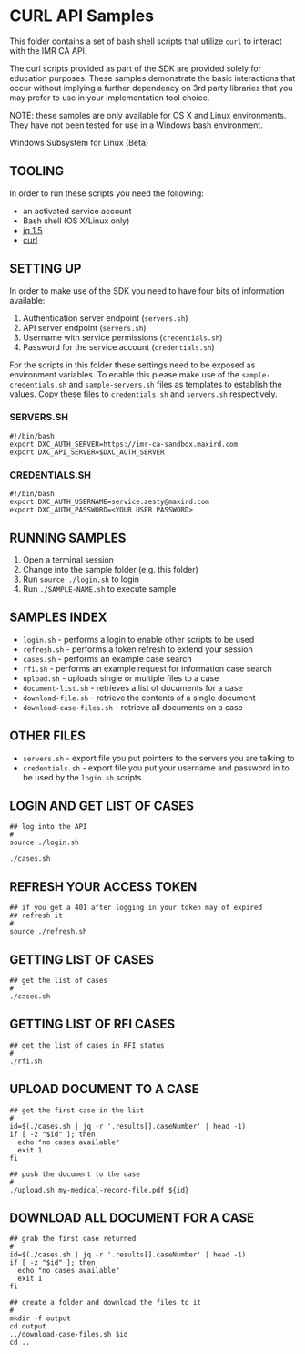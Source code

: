# CURL API Samples

This folder contains a set of bash shell scripts that
utilize `curl` to interact with the IMR CA API.

The curl scripts provided as part of the SDK are provided
solely for education purposes. These samples demonstrate
the basic interactions that occur without implying a
further dependency on 3rd party libraries that you may
prefer to use in your implementation tool choice.

NOTE: these samples are only available for OS X and Linux
environments. They have not been tested for use in a Windows
bash environment.

Windows Subsystem for Linux (Beta)

## TOOLING

In order to run these scripts you need the following:

- an activated service account
- Bash shell (OS X/Linux only)
- [jq 1.5](https://stedolan.github.io/jq/)
- [curl](https://curl.haxx.se)

## SETTING UP

In order to make use of the SDK you need to have four
bits of information available:

1. Authentication server endpoint (`servers.sh`)
1. API server endpoint (`servers.sh`)
1. Username with service permissions (`credentials.sh`)
1. Password for the service account (`credentials.sh`)

For the scripts in this folder these settings need to
be exposed as environment variables. To enable this
please make use of the `sample-credentials.sh` and
`sample-servers.sh` files as templates to establish
the values. Copy these files to `credentials.sh` and
`servers.sh` respectively.

### SERVERS.SH

```shellscript
#!/bin/bash
export DXC_AUTH_SERVER=https://imr-ca-sandbox.maxird.com
export DXC_API_SERVER=$DXC_AUTH_SERVER
```

### CREDENTIALS.SH

```shellscript
#!/bin/bash
export DXC_AUTH_USERNAME=service.zesty@maxird.com
export DXC_AUTH_PASSWORD=<YOUR USER PASSWORD>
```

## RUNNING SAMPLES

1. Open a terminal session
1. Change into the sample folder (e.g. this folder)
1. Run `source ./login.sh` to login
1. Run `./SAMPLE-NAME.sh` to execute sample

## SAMPLES INDEX

- `login.sh` - performs a login to enable other scripts to be used
- `refresh.sh` - performs a token refresh to extend your session
- `cases.sh` - performs an example case search
- `rfi.sh` - performs an example request for information case search
- `upload.sh` - uploads single or multiple files to a case
- `document-list.sh` - retrieves a list of documents for a case
- `download-file.sh` - retrieve the contents of a single document
- `download-case-files.sh` - retrieve all documents on a case

## OTHER FILES

- `servers.sh` - export file you put pointers to the servers
   you are talking to
- `credentials.sh` - export file you put your username and
   password in to be used by the `login.sh` scripts

## LOGIN AND GET LIST OF CASES

```shellscript
## log into the API
#
source ./login.sh

./cases.sh
```

## REFRESH YOUR ACCESS TOKEN

```shellscript
## if you get a 401 after logging in your token may of expired
## refresh it
#
source ./refresh.sh
```

## GETTING LIST OF CASES

```shellscript
## get the list of cases
#
./cases.sh
```

## GETTING LIST OF RFI CASES

```shellscript
## get the list of cases in RFI status
#
./rfi.sh
```

## UPLOAD DOCUMENT TO A CASE

```shellscript
## get the first case in the list
#
id=$(./cases.sh | jq -r '.results[].caseNumber' | head -1)
if [ -z "$id" ]; then
  echo "no cases available"
  exit 1
fi

## push the document to the case
#
./upload.sh my-medical-record-file.pdf ${id}
```

## DOWNLOAD ALL DOCUMENT FOR A CASE

```shellscript
## grab the first case returned
#
id=$(./cases.sh | jq -r '.results[].caseNumber' | head -1)
if [ -z "$id" ]; then
  echo "no cases available"
  exit 1
fi

## create a folder and download the files to it
#
mkdir -f output
cd output
../download-case-files.sh $id
cd ..
```
